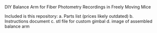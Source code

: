 DIY Balance Arm for Fiber Photometry Recordings in Freely Moving Mice

Included is this repository:
  a. Parts list (prices likely outdated)
  b. Instructions document
  c. stl file for custom gimbal
  d. image of assembled balance arm
